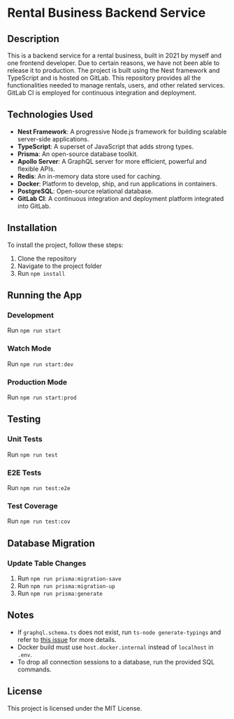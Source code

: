 # Rental Business Backend Service

## Description

This is a backend service for a rental business, built in 2021 by myself and one frontend developer. Due to certain reasons, we have not been able to release it to production. The project is built using the Nest framework and TypeScript and is hosted on GitLab. This repository provides all the functionalities needed to manage rentals, users, and other related services. GitLab CI is employed for continuous integration and deployment.

## Technologies Used

- **Nest Framework**: A progressive Node.js framework for building scalable server-side applications.
- **TypeScript**: A superset of JavaScript that adds strong types.
- **Prisma**: An open-source database toolkit.
- **Apollo Server**: A GraphQL server for more efficient, powerful and flexible APIs.
- **Redis**: An in-memory data store used for caching.
- **Docker**: Platform to develop, ship, and run applications in containers.
- **PostgreSQL**: Open-source relational database.
- **GitLab CI**: A continuous integration and deployment platform integrated into GitLab.
  
## Installation

To install the project, follow these steps:

1. Clone the repository
2. Navigate to the project folder
3. Run `npm install`

## Running the App

### Development

Run `npm run start`

### Watch Mode

Run `npm run start:dev`

### Production Mode

Run `npm run start:prod`

## Testing

### Unit Tests

Run `npm run test`

### E2E Tests

Run `npm run test:e2e`

### Test Coverage

Run `npm run test:cov`

## Database Migration

### Update Table Changes

1. Run `npm run prisma:migration-save`
2. Run `npm run prisma:migration-up`
3. Run `npm run prisma:generate`

## Notes

- If `graphql.schema.ts` does not exist, run `ts-node generate-typings` and refer to [this issue](https://github.com/apollographql/apollo-server/issues/4463) for more details.
- Docker build must use `host.docker.internal` instead of `localhost` in `.env`.
- To drop all connection sessions to a database, run the provided SQL commands.

## License

This project is licensed under the MIT License.
